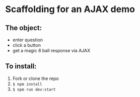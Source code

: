 # Scaffolding for an AJAX demo
## The object:
- enter question
- click a button
- get a magic 8 ball response via AJAX

## To install:

1. Fork or clone the repo
2. `$ npm install`
3. `$ npm run dev:start`

